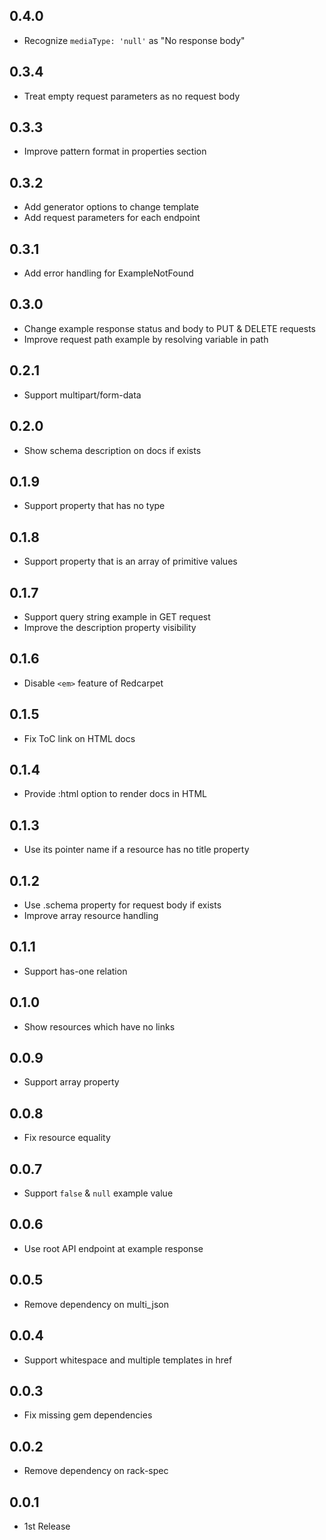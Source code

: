 ## 0.4.0
* Recognize `mediaType: 'null'` as "No response body"

## 0.3.4
* Treat empty request parameters as no request body

## 0.3.3
* Improve pattern format in properties section

## 0.3.2
* Add generator options to change template
* Add request parameters for each endpoint

## 0.3.1
* Add error handling for ExampleNotFound

## 0.3.0
* Change example response status and body to PUT & DELETE requests
* Improve request path example by resolving variable in path

## 0.2.1
* Support multipart/form-data

## 0.2.0
* Show schema description on docs if exists

## 0.1.9
* Support property that has no type

## 0.1.8
* Support property that is an array of primitive values

## 0.1.7
* Support query string example in GET request
* Improve the description property visibility

## 0.1.6
* Disable `<em>` feature of Redcarpet

## 0.1.5
* Fix ToC link on HTML docs

## 0.1.4
* Provide :html option to render docs in HTML

## 0.1.3
* Use its pointer name if a resource has no title property

## 0.1.2
* Use .schema property for request body if exists
* Improve array resource handling

## 0.1.1
* Support has-one relation

## 0.1.0
* Show resources which have no links

## 0.0.9
* Support array property

## 0.0.8
* Fix resource equality

## 0.0.7
* Support `false` & `null` example value

## 0.0.6
* Use root API endpoint at example response

## 0.0.5
* Remove dependency on multi_json

## 0.0.4
* Support whitespace and multiple templates in href

## 0.0.3
* Fix missing gem dependencies

## 0.0.2
* Remove dependency on rack-spec

## 0.0.1
* 1st Release
